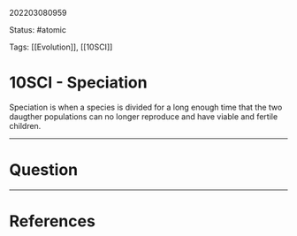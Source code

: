 202203080959

Status: #atomic

Tags: [[Evolution]], [[10SCI]]

# 10SCI - Speciation
Speciation is when a species is divided for a long enough time that the two daugther populations can no longer reproduce and have viable and fertile children.

---
# Question


---
# References
